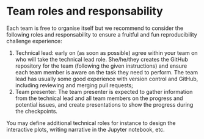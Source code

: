 # Team roles and responsability


Each team is free to organise itself but we recommend to consider the following roles and responsability to ensure a fruitful and fun reproducibility challenge experience:

1. Technical lead: early on (as soon as possible) agree within your team on who will take the technical lead role. She/he/they creates the GitHub repository for the team (following the given instructions) and ensure each team member is aware on the task they need to perform. The team lead has usually some good experience with version control and GitHub, including reviewing and merging pull requests;
2. Team presenter: The team presenter is expected to gather information from the technical lead and all team members on the progress and potential issues, and create presentations to show the progress during the checkpoints. 

You may define additional technical roles for instance to design the interactive plots, writing narrative in the Jupyter notebook, etc.
